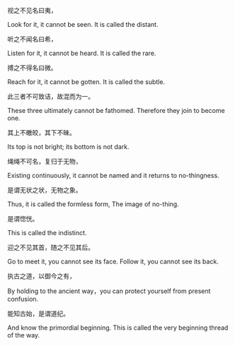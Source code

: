 视之不见名曰夷，

Look for it, it cannot be seen. It is called the distant.

听之不闻名曰希，

Listen for it, it cannot be heard. It is called the rare.

搏之不得名曰微。

Reach for it, it cannot be gotten. It is called the subtle.

此三者不可致诘，故混而为一。

These three ultimately cannot be fathomed. Therefore they join to become one.

其上不皦皎，其下不昧。

Its top is not bright; its bottom is not dark.

绳绳不可名，复归于无物，

Existing continuously, it cannot be named and it returns to no-thingness.

是谓无状之状，无物之象。

Thus, it is called the formless form, The image of no-thing.

是谓惚恍。

This is called the indistinct.

迎之不见其首，随之不见其后。

Go to meet it, you cannot see its face. Follow it, you cannot see its back.

执古之道，以御今之有，

By holding to the ancient way，you can protect yourself from present confusion.

能知古始，是谓道纪。

And know the primordial beginning. This is called the very beginning thread of the way.
